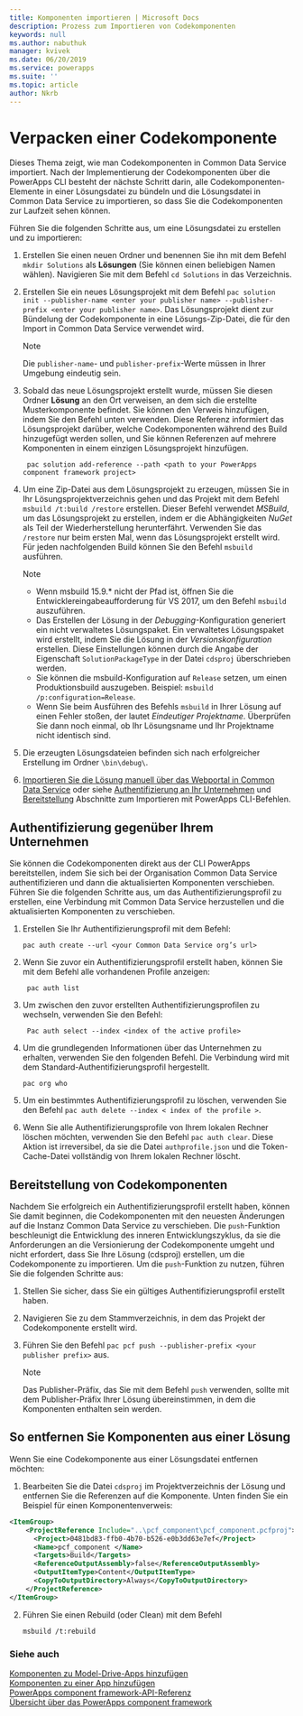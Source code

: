 ```yaml
---
title: Komponenten importieren | Microsoft Docs
description: Prozess zum Importieren von Codekomponenten
keywords: null
ms.author: nabuthuk
manager: kvivek
ms.date: 06/20/2019
ms.service: powerapps
ms.suite: ''
ms.topic: article
author: Nkrb
---
```


# <a name="package-a-code-component"></a>Verpacken einer Codekomponente

Dieses Thema zeigt, wie man Codekomponenten in Common Data Service importiert. Nach der Implementierung der Codekomponenten über die PowerApps CLI besteht der nächste Schritt darin, alle Codekomponenten-Elemente in einer Lösungsdatei zu bündeln und die Lösungsdatei in Common Data Service zu importieren, so dass Sie die Codekomponenten zur Laufzeit sehen können.

Führen Sie die folgenden Schritte aus, um eine Lösungsdatei zu erstellen und zu importieren:

1. Erstellen Sie einen neuen Ordner und benennen Sie ihn mit dem Befehl `mkdir Solutions` als **Lösungen** (Sie können einen beliebigen Namen wählen). Navigieren Sie mit dem Befehl `cd Solutions` in das Verzeichnis.

2. Erstellen Sie ein neues Lösungsprojekt mit dem Befehl `pac solution init --publisher-name <enter your publisher name> --publisher-prefix <enter your publisher name>`. Das Lösungsprojekt dient zur Bündelung der Codekomponente in eine Lösungs-Zip-Datei, die für den Import in Common Data Service verwendet wird.

   > [!NOTE]
   > Die `publisher-name`- und `publisher-prefix`-Werte müssen in Ihrer Umgebung eindeutig sein.
 
3. Sobald das neue Lösungsprojekt erstellt wurde, müssen Sie diesen Ordner **Lösung** an den Ort verweisen, an dem sich die erstellte Musterkomponente befindet. Sie können den Verweis hinzufügen, indem Sie den Befehl unten verwenden. Diese Referenz informiert das Lösungsprojekt darüber, welche Codekomponenten während des Build hinzugefügt werden sollen, und Sie können Referenzen auf mehrere Komponenten in einem einzigen Lösungsprojekt hinzufügen.

   ```CLI   
    pac solution add-reference --path <path to your PowerApps component framework project>
   ```

3. Um eine Zip-Datei aus dem Lösungsprojekt zu erzeugen, müssen Sie in Ihr Lösungsprojektverzeichnis gehen und das Projekt mit dem Befehl `msbuild /t:build /restore` erstellen. Dieser Befehl verwendet *MSBuild*, um das Lösungsprojekt zu erstellen, indem er die Abhängigkeiten *NuGet* als Teil der Wiederherstellung herunterfährt. Verwenden Sie das `/restore` nur beim ersten Mal, wenn das Lösungsprojekt erstellt wird. Für jeden nachfolgenden Build können Sie den Befehl `msbuild` ausführen.

    > [!NOTE]
    > - Wenn msbuild 15.9.* nicht der Pfad ist, öffnen Sie die Entwicklereingabeaufforderung für VS 2017, um den Befehl `msbuild` auszuführen.
    > - Das Erstellen der Lösung in der *Debugging*-Konfiguration generiert ein nicht verwaltetes Lösungspaket. Ein verwaltetes Lösungspaket wird erstellt, indem Sie die Lösung in der *Versionskonfiguration* erstellen. Diese Einstellungen können durch die Angabe der Eigenschaft `SolutionPackageType` in der Datei `cdsproj` überschrieben werden.
    > - Sie können die msbuild-Konfiguration auf `Release` setzen, um einen Produktionsbuild auszugeben. Beispiel: `msbuild /p:configuration=Release`.
    > - Wenn Sie beim Ausführen des Befehls `msbuild` in Ihrer Lösung auf einen Fehler stoßen, der lautet *Eindeutiger Projektname*. Überprüfen Sie dann noch einmal, ob Ihr Lösungsname und Ihr Projektname nicht identisch sind.

4. Die erzeugten Lösungsdateien befinden sich nach erfolgreicher Erstellung im Ordner `\bin\debug\`.
5. [Importieren Sie die Lösung manuell über das Webportal in Common Data Service](https://docs.microsoft.com/en-us/dynamics365/customer-engagement/customize/import-update-upgrade-solution) oder siehe [Authentifizierung an Ihr Unternehmen](#authenticating-to-your-organization) und [Bereitstellung](#deploying-code-components) Abschnitte zum Importieren mit PowerApps CLI-Befehlen.

## <a name="authenticating-to-your-organization"></a>Authentifizierung gegenüber Ihrem Unternehmen

Sie können die Codekomponenten direkt aus der CLI PowerApps bereitstellen, indem Sie sich bei der Organisation Common Data Service authentifizieren und dann die aktualisierten Komponenten verschieben. Führen Sie die folgenden Schritte aus, um das Authentifizierungsprofil zu erstellen, eine Verbindung mit Common Data Service herzustellen und die aktualisierten Komponenten zu verschieben. 
 
1. Erstellen Sie Ihr Authentifizierungsprofil mit dem Befehl: 
 
    ```CLI
    pac auth create --url <your Common Data Service org’s url> 
    ```
 
2. Wenn Sie zuvor ein Authentifizierungsprofil erstellt haben, können Sie mit dem Befehl alle vorhandenen Profile anzeigen: 

   ```CLI
    pac auth list 
   ```
 
3. Um zwischen den zuvor erstellten Authentifizierungsprofilen zu wechseln, verwenden Sie den Befehl: 
   
   ```CLI
    Pac auth select --index <index of the active profile>
    ``` 
 
4. Um die grundlegenden Informationen über das Unternehmen zu erhalten, verwenden Sie den folgenden Befehl. Die Verbindung wird mit dem Standard-Authentifizierungsprofil hergestellt. 

    ```CLI
    pac org who 
    ```
 
5. Um ein bestimmtes Authentifizierungsprofil zu löschen, verwenden Sie den Befehl `pac auth delete --index < index of the profile >`. 
6. Wenn Sie alle Authentifizierungsprofile von Ihrem lokalen Rechner löschen möchten, verwenden Sie den Befehl `pac auth clear`. Diese Aktion ist irreversibel, da sie die Datei `authprofile.json` und die Token-Cache-Datei vollständig von Ihrem lokalen Rechner löscht. 

## <a name="deploying-code-components"></a>Bereitstellung von Codekomponenten 

Nachdem Sie erfolgreich ein Authentifizierungsprofil erstellt haben, können Sie damit beginnen, die Codekomponenten mit den neuesten Änderungen auf die Instanz Common Data Service zu verschieben. Die `push`-Funktion beschleunigt die Entwicklung des inneren Entwicklungszyklus, da sie die Anforderungen an die Versionierung der Codekomponente umgeht und nicht erfordert, dass Sie Ihre Lösung (cdsproj) erstellen, um die Codekomponente zu importieren. Um die `push`-Funktion zu nutzen, führen Sie die folgenden Schritte aus:

1. Stellen Sie sicher, dass Sie ein gültiges Authentifizierungsprofil erstellt haben.
2. Navigieren Sie zu dem Stammverzeichnis, in dem das Projekt der Codekomponente erstellt wird.
3. Führen Sie den Befehl `pac pcf push --publisher-prefix <your publisher prefix>` aus.

   > [!NOTE]
   > Das Publisher-Präfix, das Sie mit dem Befehl `push` verwenden, sollte mit dem Publisher-Präfix Ihrer Lösung übereinstimmen, in dem die Komponenten enthalten sein werden.

## <a name="how-to-remove-components-from-a-solution"></a>So entfernen Sie Komponenten aus einer Lösung

Wenn Sie eine Codekomponente aus einer Lösungsdatei entfernen möchten:

1.  Bearbeiten Sie die Datei `cdsproj` im Projektverzeichnis der Lösung und entfernen Sie die Referenzen auf die Komponente. Unten finden Sie ein Beispiel für einen Komponentenverweis:

```XML
<ItemGroup>
    <ProjectReference Include="..\pcf_component\pcf_component.pcfproj">
      <Project>0481bd83-ffb0-4b70-b526-e0b3dd63e7ef</Project>
      <Name>pcf_component </Name>
      <Targets>Build</Targets>
      <ReferenceOutputAssembly>false</ReferenceOutputAssembly>
      <OutputItemType>Content</OutputItemType>
      <CopyToOutputDirectory>Always</CopyToOutputDirectory>
    </ProjectReference>
</ItemGroup>
```

2. Führen Sie einen Rebuild (oder Clean) mit dem Befehl
   
    ```CLI
    msbuild /t:rebuild
    ```

### <a name="see-also"></a>Siehe auch

[Komponenten zu Model-Drive-Apps hinzufügen](add-custom-controls-to-a-field-or-entity.md)<br/>
[Komponenten zu einer App hinzufügen](component-framework-for-canvas-apps.md#add-components-to-a-canvas-app)<br/>
[PowerApps component framework-API-Referenz](reference/index.md)<br/>
[Übersicht über das PowerApps component framework](overview.md)
